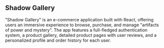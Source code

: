 ## Shadow Gallery

"Shadow Gallery" is an e-commerce application built with React, offering users an immersive experience to browse, purchase, and manage "artifacts of power and mystery". The app features a full-fledged authentication system, a product gallery,      detailed product pages with user reviews, and a personalized profile and order history for each user.

